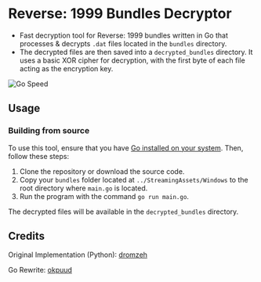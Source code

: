 # Reverse: 1999 Bundles Decryptor

- Fast decryption tool for Reverse: 1999 bundles written in Go that processes & decrypts `.dat` files located in the `bundles` directory. 
- The decrypted files are then saved into a `decrypted_bundles` directory. It uses a basic XOR cipher for decryption, with the first byte of each file acting as the encryption key.

![Go Speed](https://cdn.signed.host/6542c2ad433ded5b2a172c16/iUeXe.png)

## Usage

### Building from source
To use this tool, ensure that you have [Go installed on your system](https://go.dev/doc/install). Then, follow these steps:

1. Clone the repository or download the source code.
2. Copy your `bundles` folder located at `../StreamingAssets/Windows` to the root directory where `main.go` is located.
3. Run the program with the command `go run main.go`.

The decrypted files will be available in the `decrypted_bundles` directory.

## Credits

Original Implementation (Python): [dromzeh](https://github.com/dromzeh)

Go Rewrite: [okpuud](https://github.com/okpuud)

